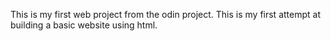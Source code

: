 This is my first web project from the odin project.  This is my first attempt at building a basic website using html.